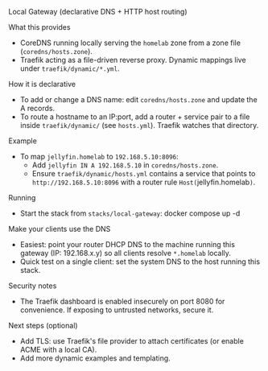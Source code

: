 Local Gateway (declarative DNS + HTTP host routing)

What this provides
- CoreDNS running locally serving the `homelab` zone from a zone file (`coredns/hosts.zone`).
- Traefik acting as a file-driven reverse proxy. Dynamic mappings live under `traefik/dynamic/*.yml`.

How it is declarative
- To add or change a DNS name: edit `coredns/hosts.zone` and update the A records.
- To route a hostname to an IP:port, add a router + service pair to a file inside `traefik/dynamic/` (see `hosts.yml`). Traefik watches that directory.

Example
- To map `jellyfin.homelab` to `192.168.5.10:8096`:
  - Add `jellyfin IN A 192.168.5.10` in `coredns/hosts.zone`.
  - Ensure `traefik/dynamic/hosts.yml` contains a service that points to `http://192.168.5.10:8096` with a router rule `Host(`jellyfin.homelab`)`.

Running
- Start the stack from `stacks/local-gateway`:
  docker compose up -d

Make your clients use the DNS
- Easiest: point your router DHCP DNS to the machine running this gateway (IP: 192.168.x.y) so all clients resolve `*.homelab` locally.
- Quick test on a single client: set the system DNS to the host running this stack.

Security notes
- The Traefik dashboard is enabled insecurely on port 8080 for convenience. If exposing to untrusted networks, secure it.

Next steps (optional)
- Add TLS: use Traefik's file provider to attach certificates (or enable ACME with a local CA).
- Add more dynamic examples and templating.
